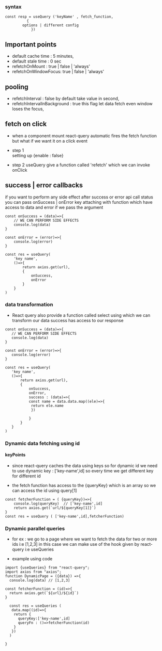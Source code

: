 ### syntax

```
const resp = useQuery ('keyName' , fetch_function,
          {
        options | different config
            })
```

## Important points

- default cache time : 5 minutes,
- default stale time : 0 sec
- refetchOnMount : true | false | 'always'
- refetchOnWindowFocus: true | false | 'always'

## pooling

- refetchInterval : false by default take value in second,
- refetchIntervalInBackground : true this flag let data fetch even window loses the focus,

## fetch on click

- when a component mount react-query automatic
  fires the fetch function but what if we want
  it on a click event

- step 1  
  setting up {enable : false}

- step 2
  useQuery give a function called 'refetch'
  which we can invoke onClick

## success | error callbacks

if you want to perform any side effect after success or error api call status you can pass onSuccess | onError key attaching with function which have access to data and error if we pass the argument

```
const onSuccess = (data)=>{
    // WE CAN PERFORM SIDE EFFECTS
    console.log(data)
}

const onError = (error)=>{
    console.log(error)
}

const res = useQuery(
    'key name',
    ()=>{
        return axios.get(url),
        {
            onSuccess,
            onError
        }
    }
)

```

### data transformation

- React query also provide a function called select using which we can transform our data
  success has access to our response

```
const onSuccess = (data)=>{
   // WE CAN PERFORM SIDE EFFECTS
   console.log(data)
}

const onError = (error)=>{
   console.log(error)
}

const res = useQuery(
   'key name',
   ()=>{
       return axios.get(url),
       {
           onSuccess,
           onError,
           success : (data)=>{
           const name = data.data.map((ele)=>{
            return ele.name 
            })

           }
       }
   }
)
```

### Dynamic data fetching using id

#### keyPoints 
 - since react-query caches the data using keys so for dynamic id we need to use dynamic key : ['key-name',id] so every time we get different key for different id

  - the fetch function has access to the {queryKey} which is an array so we can access
  the id using query[1]

  ```
  const fetcherFunction = ( {queryKey})=>{
      console.log(queryKey)  // ['key-name',id]
      return axios.get(`url/${queryKey[1]}`)
  }
  const res = useQuery ( ['key-name',id],fetcherFunction)

  ```
 

 ### Dynamic parallel queries
 - for ex : we go to a page where we want to fetch the data for two or more ids i:e [1,2,3]
  in this case we can make use of the hook given by react-query i:e useQueries

- example using code 
```
import {useQueries} from "react-query";
import axios from "axios";
function DynamicPage = ({data}) =>{
  console.log(data) // [1,2,3]

const fetcherFunction = (id)=>{
  return axios.get(`${url}/${id}`)
}

  const res = useQueries (
   data.map((id)=>{
    return {
      queryKey:['key-name',id]
      queryFn : ()=>fetcherFunction(id)
    }
   })
  )

}

```



